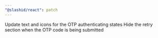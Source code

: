 ```yaml
---
"@slashid/react": patch
---
```


Update text and icons for the OTP authenticating states
Hide the retry section when the OTP code is being submitted
